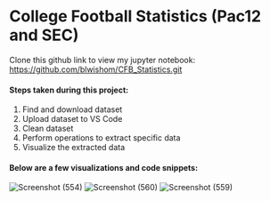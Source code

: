 # College Football Statistics (Pac12 and SEC)
Clone this github link to view my jupyter notebook:
https://github.com/blwishom/CFB_Statistics.git

#### Steps taken during this project:
1. Find and download dataset
2. Upload dataset to VS Code
3. Clean dataset
4. Perform operations to extract specific data
5. Visualize the extracted data

#### Below are a few visualizations and code snippets:
![Screenshot (554)](https://github.com/blwishom/CFB_Statistics/assets/79879124/5339fffb-c41e-455b-af3b-ccc352902186)
![Screenshot (560)](https://github.com/blwishom/CFB_Statistics/assets/79879124/146cacd2-18ad-40f8-afb5-95b80cf269e8)
![Screenshot (559)](https://github.com/blwishom/CFB_Statistics/assets/79879124/ee408a44-7200-417d-a792-c95049052e86)
